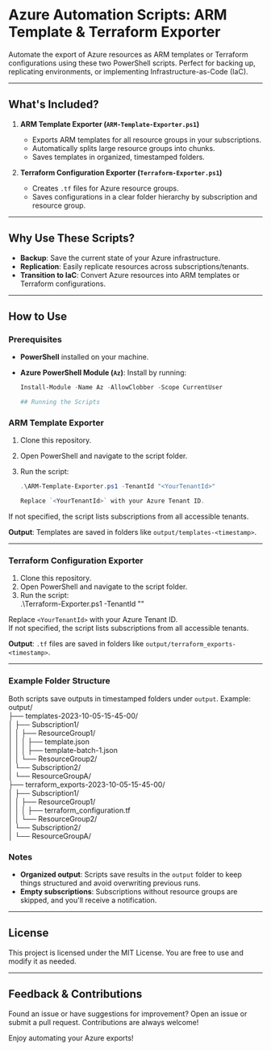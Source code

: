 # Azure Automation Scripts: ARM Template & Terraform Exporter

Automate the export of Azure resources as ARM templates or Terraform configurations using these two PowerShell scripts. Perfect for backing up, replicating environments, or implementing Infrastructure-as-Code (IaC).

---

## What's Included?

1. **ARM Template Exporter (`ARM-Template-Exporter.ps1`)**
   - Exports ARM templates for all resource groups in your subscriptions.
   - Automatically splits large resource groups into chunks.
   - Saves templates in organized, timestamped folders.

2. **Terraform Configuration Exporter (`Terraform-Exporter.ps1`)**
   - Creates `.tf` files for Azure resource groups.
   - Saves configurations in a clear folder hierarchy by subscription and resource group.

---

## Why Use These Scripts?

- **Backup**: Save the current state of your Azure infrastructure.
- **Replication**: Easily replicate resources across subscriptions/tenants.
- **Transition to IaC**: Convert Azure resources into ARM templates or Terraform configurations.

---

## How to Use

### Prerequisites
- **PowerShell** installed on your machine.
- **Azure PowerShell Module (`Az`)**: Install by running:

  ```powershell
  Install-Module -Name Az -AllowClobber -Scope CurrentUser

  ## Running the Scripts  
  
### ARM Template Exporter  
1. Clone this repository.  
2. Open PowerShell and navigate to the script folder.  
3. Run the script:  
  
   ```powershell  
   .\ARM-Template-Exporter.ps1 -TenantId "<YourTenantId>"

   Replace `<YourTenantId>` with your Azure Tenant ID.    
If not specified, the script lists subscriptions from all accessible tenants.    
  
**Output**: Templates are saved in folders like `output/templates-<timestamp>`.    
  
---  
  
### Terraform Configuration Exporter  
1. Clone this repository.    
2. Open PowerShell and navigate to the script folder.    
3. Run the script:  
.\Terraform-Exporter.ps1 -TenantId "<YourTenantId>"  

Replace `<YourTenantId>` with your Azure Tenant ID.    
If not specified, the script lists subscriptions from all accessible tenants.    
  
**Output**: `.tf` files are saved in folders like `output/terraform_exports-<timestamp>`.    
  
---  
  
### Example Folder Structure  
  
Both scripts save outputs in timestamped folders under `output`. Example:  
output/  
├── templates-2023-10-05-15-45-00/  
│   ├── Subscription1/  
│   │   ├── ResourceGroup1/  
│   │   │   ├── template.json  
│   │   │   ├── template-batch-1.json  
│   │   └── ResourceGroup2/  
│   └── Subscription2/  
│       └── ResourceGroupA/  
├── terraform_exports-2023-10-05-15-45-00/  
│   ├── Subscription1/  
│   │   ├── ResourceGroup1/  
│   │   │   ├── terraform_configuration.tf  
│   │   └── ResourceGroup2/  
│   └── Subscription2/  
│       └── ResourceGroupA/  

### Notes  
- **Organized output**: Scripts save results in the `output` folder to keep things structured and avoid overwriting previous runs.  
- **Empty subscriptions**: Subscriptions without resource groups are skipped, and you'll receive a notification.  
  
---  
  
## License  
  
This project is licensed under the MIT License. You are free to use and modify it as needed.  
  
---  
  
## Feedback & Contributions  
  
Found an issue or have suggestions for improvement? Open an issue or submit a pull request. Contributions are always welcome!  
  
Enjoy automating your Azure exports!  